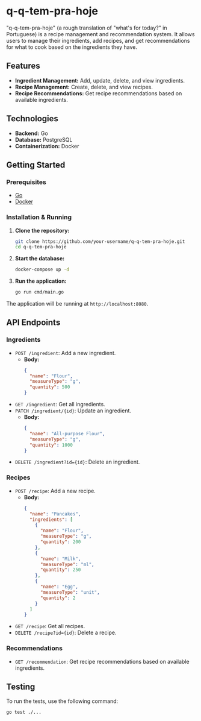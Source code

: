 # q-q-tem-pra-hoje

"q-q-tem-pra-hoje" (a rough translation of "what's for today?" in Portuguese) is a recipe management and recommendation system. It allows users to manage their ingredients, add recipes, and get recommendations for what to cook based on the ingredients they have.

## Features

*   **Ingredient Management:** Add, update, delete, and view ingredients.
*   **Recipe Management:** Create, delete, and view recipes.
*   **Recipe Recommendations:** Get recipe recommendations based on available ingredients.

## Technologies

*   **Backend:** Go
*   **Database:** PostgreSQL
*   **Containerization:** Docker

## Getting Started

### Prerequisites

*   [Go](https://golang.org/doc/install)
*   [Docker](https://docs.docker.com/get-docker/)

### Installation & Running

1.  **Clone the repository:**
    ```bash
    git clone https://github.com/your-username/q-q-tem-pra-hoje.git
    cd q-q-tem-pra-hoje
    ```

2.  **Start the database:**
    ```bash
    docker-compose up -d
    ```

3.  **Run the application:**
    ```bash
    go run cmd/main.go
    ```

The application will be running at `http://localhost:8080`.

## API Endpoints

### Ingredients

*   `POST /ingredient`: Add a new ingredient.
    *   **Body:**
        ```json
        {
          "name": "Flour",
          "measureType": "g",
          "quantity": 500
        }
        ```
*   `GET /ingredient`: Get all ingredients.
*   `PATCH /ingredient/{id}`: Update an ingredient.
    *   **Body:**
        ```json
        {
          "name": "All-purpose Flour",
          "measureType": "g",
          "quantity": 1000
        }
        ```
*   `DELETE /ingredient?id={id}`: Delete an ingredient.

### Recipes

*   `POST /recipe`: Add a new recipe.
    *   **Body:**
        ```json
        {
          "name": "Pancakes",
          "ingredients": [
            {
              "name": "Flour",
              "measureType": "g",
              "quantity": 200
            },
            {
              "name": "Milk",
              "measureType": "ml",
              "quantity": 250
            },
            {
              "name": "Egg",
              "measureType": "unit",
              "quantity": 2
            }
          ]
        }
        ```
*   `GET /recipe`: Get all recipes.
*   `DELETE /recipe?id={id}`: Delete a recipe.

### Recommendations

*   `GET /recommendation`: Get recipe recommendations based on available ingredients.

## Testing

To run the tests, use the following command:

```bash
go test ./...
```
